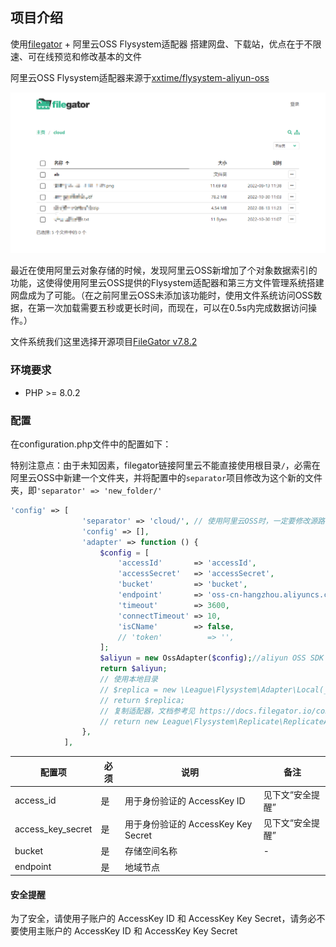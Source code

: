 ## 项目介绍

使用[filegator](https://github.com/filegator/filegator) + 阿里云OSS Flysystem适配器 搭建网盘、下载站，优点在于不限速、可在线预览和修改基本的文件

阿里云OSS Flysystem适配器来源于[xxtime/flysystem-aliyun-oss](https://github.com/xxtime/flysystem-aliyun-oss)

![](filegator.png)

最近在使用阿里云对象存储的时候，发现阿里云OSS新增加了个对象数据索引的功能，这使得使用阿里云OSS提供的Flysystem适配器和第三方文件管理系统搭建网盘成为了可能。（在之前阿里云OSS未添加该功能时，使用文件系统访问OSS数据，在第一次加载需要五秒或更长时间，而现在，可以在0.5s内完成数据访问操作。）

文件系统我们这里选择开源项目[FileGator v7.8.2](https://github.com/filegator/filegator)

### 环境要求

- PHP >= 8.0.2

### 配置

在configuration.php文件中的配置如下：

特别注意点：由于未知因素，filegator链接阿里云不能直接使用根目录`/`，必需在阿里云OSS中新建一个文件夹，并将配置中的`separator`项目修改为这个新的文件夹，即`'separator' => 'new_folder/'`

```php
'config' => [
                'separator' => 'cloud/', // 使用阿里云OSS时，一定要修改源路径为新建文件夹的路径
                'config' => [],
                'adapter' => function () {
                    $config = [
                        'accessId'       => 'accessId',
                        'accessSecret'   => 'accessSecret',
                        'bucket'         => 'bucket',
                        'endpoint'       => 'oss-cn-hangzhou.aliyuncs.com',
                        'timeout'        => 3600,
                        'connectTimeout' => 10,
                        'isCName'        => false,
                        // 'token'          => '',
                    ];
                    $aliyun = new OssAdapter($config);//aliyun OSS SDK Flysystem API
                    return $aliyun;
                    // 使用本地目录
                    // $replica = new \League\Flysystem\Adapter\Local(__DIR__.'/repository');
                    // return $replica;
                    // 复制适配器，文档参考见 https://docs.filegator.io/configuration/storage.html
                    // return new League\Flysystem\Replicate\ReplicateAdapter($sources, $replica);
                },
            ],
```

| 配置项            | 必须 | 说明                                | 备注             |
| ----------------- | ---- | ----------------------------------- | ---------------- |
| access_id         | 是   | 用于身份验证的 AccessKey ID         | 见下文“安全提醒” |
| access_key_secret | 是   | 用于身份验证的 AccessKey Key Secret | 见下文“安全提醒” |
| bucket            | 是   | 存储空间名称                        | -                |
| endpoint          | 是   | 地域节点                            |                  |

#### 安全提醒

为了安全，请使用子账户的 AccessKey ID 和 AccessKey Key Secret，请务必不要使用主账户的 AccessKey ID 和 AccessKey Key Secret